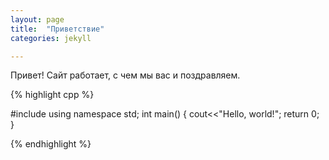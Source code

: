```yaml
---
layout: page
title:  "Приветствие"
categories: jekyll

---
```

Привет! 
Сайт работает, с чем мы вас и поздравляем.

{% highlight cpp %}

#include <iostream>
using namespace std;
int main()
  {
  cout<<"Hello, world!";
  return 0;
  }

{% endhighlight %}
